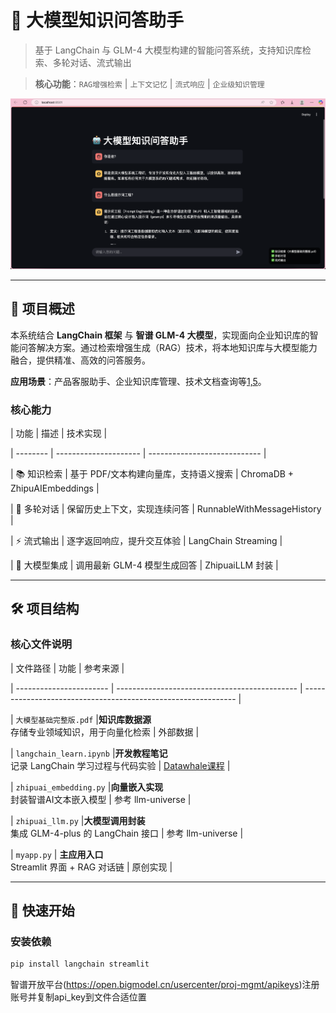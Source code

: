 # 🤖 大模型知识问答助手

  

> 基于 LangChain 与 GLM-4 大模型构建的智能问答系统，支持知识库检索、多轮对话、流式输出

> ​**核心功能**​：`RAG增强检索` | `上下文记忆` | `流式响应` | `企业级知识管理`

  

<img src="web_graph.png" width = "1000">

  

---

  

## 🌟 项目概述

本系统结合 ​**LangChain 框架**​ 与 ​**智谱 GLM-4 大模型**，实现面向企业知识库的智能问答解决方案。通过检索增强生成（RAG）技术，将本地知识库与大模型能力融合，提供精准、高效的问答服务。

​**应用场景**​：产品客服助手、企业知识库管理、技术文档查询等[1,5](@ref)。

  

### 核心能力

| 功能 | 描述 | 技术实现 |

| -------- | --------------------- | ---------------------------- |

| 📚 知识检索 | 基于 PDF/文本构建向量库，支持语义搜索 | ChromaDB + ZhipuAIEmbeddings |

| 💬 多轮对话 | 保留历史上下文，实现连续问答 | RunnableWithMessageHistory |

| ⚡ 流式输出 | 逐字返回响应，提升交互体验 | LangChain Streaming |

| 🧠 大模型集成 | 调用最新 GLM-4 模型生成回答 | ZhipuaiLLM 封装 |

  

---

  

## 🛠️ 项目结构

### 核心文件说明

| 文件路径 | 功能 | 参考来源 |

| ----------------------- | --------------------------------------------- | ------------------------------------------------------------- |

| `大模型基础完整版.pdf` | ​**知识库数据源**​<br>存储专业领域知识，用于向量化检索 | 外部数据 |

| `langchain_learn.ipynb` | ​**开发教程笔记**​<br>记录 LangChain 学习过程与代码实验 | [Datawhale课程](https://github.com/datawhalechina/llm-universe) |

| `zhipuai_embedding.py` | ​**向量嵌入实现**​<br>封装智谱AI文本嵌入模型 | 参考 llm-universe |

| `zhipuai_llm.py` | ​**大模型调用封装**​<br>集成 GLM-4-plus 的 LangChain 接口 | 参考 llm-universe |

| `myapp.py` | ​**主应用入口**​<br>Streamlit 界面 + RAG 对话链 | 原创实现 |

  

---

  

## 🚀 快速开始

### 安装依赖

```bash
pip install langchain streamlit
```
  

智谱开放平台(https://open.bigmodel.cn/usercenter/proj-mgmt/apikeys)注册账号并复制api_key到文件合适位置
